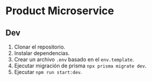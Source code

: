 # Product Microservice

## Dev

1. Clonar el repositorio.
2. Instalar dependencias.
3. Crear un archivo `.env` basado en el `env.template`.
4. Ejecutar migración de prisma `npx prisma migrate dev`.
5. Ejecutar `npm run start:dev`.
